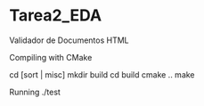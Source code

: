 # Tarea2_EDA
Validador de Documentos HTML

Compiling with CMake

cd [sort | misc]
mkdir build
cd build
cmake ..
make

Running
./test
